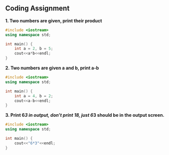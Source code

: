 ## Coding Assignment

**1. Two numbers are given, print their product**

```cpp
#include <iostream>
using namespace std;

int main() {
    int a = 2, b = 5;
    cout<<a*b<<endl;
}
```

**2. Two numbers are given a and b, print a-b**

```cpp
#include <iostream>
using namespace std;

int main() {
    int a = 4, b = 2;
    cout<<a-b<<endl;
}
```

**3. Print 6*3 in output, don’t print 18, just 6*3 should be in the output screen.**

```cpp
#include <iostream>
using namespace std;

int main() {
    cout<<"6*3"<<endl;
}
```

